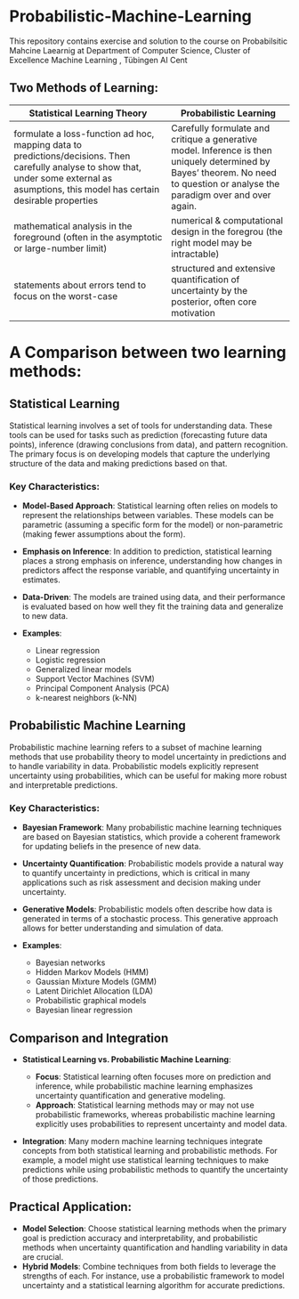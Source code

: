 # Probabilistic-Machine-Learning
This repository contains exercise and solution to the course on Probabilsitic Mahcine Laearnig at  Department of Computer Science, Cluster of Excellence Machine Learning
, Tübingen AI Cent

## Two Methods of Learning:
| Statistical Learning Theory | Probabilistic Learning |
|---|---|
|formulate a loss-function ad hoc, mapping data to predictions/decisions. Then carefully analyse to show that, under some external as asumptions, this model has certain desirable properties| Carefully formulate and critique a generative model. Inference is then uniquely determined by Bayes’ theorem. No need to question or analyse the paradigm over and over again. 
|mathematical analysis in the foreground (often in the asymptotic or large-number limit) |numerical & computational design in the foregrou (the right model may be intractable) |
|statements about errors tend to focus on the worst-case|structured and extensive quantification of uncertainty by the posterior, often core motivation |

# A Comparison between two learning methods:

## Statistical Learning

Statistical learning involves a set of tools for understanding data. These tools can be used for tasks such as prediction (forecasting future data points), inference (drawing conclusions from data), and pattern recognition. The primary focus is on developing models that capture the underlying structure of the data and making predictions based on that.

### Key Characteristics:

- **Model-Based Approach**: Statistical learning often relies on models to represent the relationships between variables. These models can be parametric (assuming a specific form for the model) or non-parametric (making fewer assumptions about the form).

- **Emphasis on Inference**: In addition to prediction, statistical learning places a strong emphasis on inference, understanding how changes in predictors affect the response variable, and quantifying uncertainty in estimates.

- **Data-Driven**: The models are trained using data, and their performance is evaluated based on how well they fit the training data and generalize to new data.

- **Examples**:
  - Linear regression
  - Logistic regression
  - Generalized linear models
  - Support Vector Machines (SVM)
  - Principal Component Analysis (PCA)
  - k-nearest neighbors (k-NN)

## Probabilistic Machine Learning

Probabilistic machine learning refers to a subset of machine learning methods that use probability theory to model uncertainty in predictions and to handle variability in data. Probabilistic models explicitly represent uncertainty using probabilities, which can be useful for making more robust and interpretable predictions.

### Key Characteristics:

- **Bayesian Framework**: Many probabilistic machine learning techniques are based on Bayesian statistics, which provide a coherent framework for updating beliefs in the presence of new data.

- **Uncertainty Quantification**: Probabilistic models provide a natural way to quantify uncertainty in predictions, which is critical in many applications such as risk assessment and decision making under uncertainty.

- **Generative Models**: Probabilistic models often describe how data is generated in terms of a stochastic process. This generative approach allows for better understanding and simulation of data.

- **Examples**:
  - Bayesian networks
  - Hidden Markov Models (HMM)
  - Gaussian Mixture Models (GMM)
  - Latent Dirichlet Allocation (LDA)
  - Probabilistic graphical models
  - Bayesian linear regression

## Comparison and Integration

- **Statistical Learning vs. Probabilistic Machine Learning**:
  - **Focus**: Statistical learning often focuses more on prediction and inference, while probabilistic machine learning emphasizes uncertainty quantification and generative modeling.
  - **Approach**: Statistical learning methods may or may not use probabilistic frameworks, whereas probabilistic machine learning explicitly uses probabilities to represent uncertainty and model data.

- **Integration**: Many modern machine learning techniques integrate concepts from both statistical learning and probabilistic methods. For example, a model might use statistical learning techniques to make predictions while using probabilistic methods to quantify the uncertainty of those predictions.

## Practical Application:

- **Model Selection**: Choose statistical learning methods when the primary goal is prediction accuracy and interpretability, and probabilistic methods when uncertainty quantification and handling variability in data are crucial.
- **Hybrid Models**: Combine techniques from both fields to leverage the strengths of each. For instance, use a probabilistic framework to model uncertainty and a statistical learning algorithm for accurate predictions.

